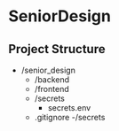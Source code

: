 # SeniorDesign

## Project Structure
- /senior_design
    - /backend
    - /frontend
    - /secrets
        - secrets.env
    - .gitignore
        -/secrets